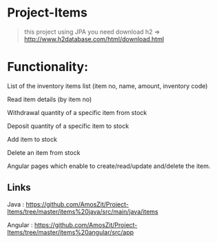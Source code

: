 
# Project-Items

> this project using JPA 
>you need download h2 => http://www.h2database.com/html/download.html

# Functionality: 

List of the inventory items list (item no, name, amount, inventory code)

Read item details (by item no)

Withdrawal quantity of a specific item from stock

Deposit quantity of a specific item to stock

Add item to stock

Delete an item from stock  

Angular pages which enable to create/read/update and/delete the item.

## Links

Java : https://github.com/AmosZit/Project-Items/tree/master/items%20java/src/main/java/items

Angular : https://github.com/AmosZit/Project-Items/tree/master/items%20angular/src/app

